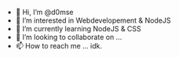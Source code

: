 - 👋 Hi, I’m @d0mse
- 👀 I’m interested in Webdevelopement & NodeJS
- 🌱 I’m currently learning NodeJS & CSS
- 💞️ I’m looking to collaborate on ...
- 📫 How to reach me ... idk.

<!---
d0mse/d0mse is a ✨ special ✨ repository because its `README.md` (this file) appears on your GitHub profile.
You can click the Preview link to take a look at your changes.
--->
